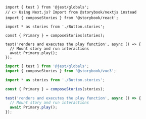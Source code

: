 ```tsx filename="Button.test.tsx" renderer="react" language="ts"
import { test } from '@jest/globals';
// 👉 Using Next.js? Import from @storybook/nextjs instead
import { composeStories } from '@storybook/react';

import * as stories from './Button.stories';

const { Primary } = composeStories(stories);

test('renders and executes the play function', async () => {
  // Mount story and run interactions
  await Primary.play();
});
```

```ts filename="Button.test.ts" renderer="vue" language="ts"
import { test } from '@jest/globals';
import { composeStories } from '@storybook/vue3';

import * as stories from './Button.stories';

const { Primary } = composeStories(stories);

test('renders and executes the play function', async () => {
  // Mount story and run interactions
  await Primary.play();
});
```
